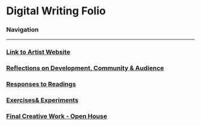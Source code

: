 # Digital Writing Folio

### Navigation

---

### [Link to Artist Website](https://jmartinhorizons.github.io/)

### [Reflections on Development, Community & Audience](development-community-audience.md)

### [Responses to Readings](readings.md)

### [Exercises& Experiments](exercises.md)

### [Final Creative Work - Open House]()
